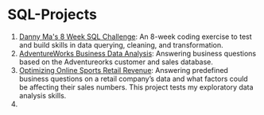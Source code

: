 # SQL-Projects
1. [Danny Ma's 8 Week SQL Challenge](https://github.com/Diuto/SQL-8-Week-Challenge): An 8-week coding exercise to test and build skills in data querying, cleaning, and transformation.
2. [AdventureWorks Business Data Analysis](https://github.com/Diuto/AdventureWorks-Queries): Answering business questions based on the Adventureorks customer and sales database.
3. [Optimizing Online Sports Retail Revenue](https://github.com/Diuto/Optimising-Online-Sports-Retail-Revenue): Answering predefined business questions on a retail company’s data and what factors could be affecting their sales numbers. This project tests my exploratory data analysis skills.
4. 


 

